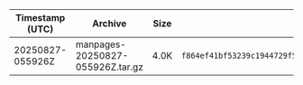 | Timestamp (UTC) | Archive | Size | SHA256 |
|---|---|---|---|
| 20250827-055926Z | manpages-20250827-055926Z.tar.gz | 4.0K | `f864ef41bf53239c1944729f5860cc439fe557a8529017f10faaaddcf4f89f7b` |
